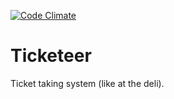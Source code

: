 [![Code Climate](https://codeclimate.com/github/HerbCSO/ticketeer.png)](https://codeclimate.com/github/HerbCSO/ticketeer)

Ticketeer
=========

Ticket taking system (like at the deli).
